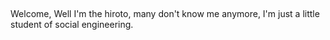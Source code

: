 ##

Welcome, Well I'm the hiroto, many don't know me anymore, I'm just a little student of social engineering.



